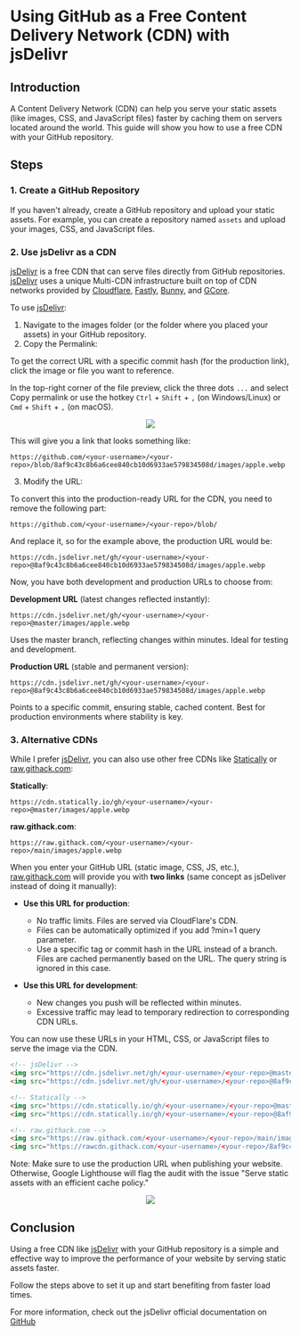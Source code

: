 # Using GitHub as a Free Content Delivery Network (CDN) with jsDelivr

## Introduction

A Content Delivery Network (CDN) can help you serve your static assets (like images, CSS, and JavaScript files) faster by caching them on servers located around the world. This guide will show you how to use a free CDN with your GitHub repository.

## Steps

### 1. Create a GitHub Repository

If you haven't already, create a GitHub repository and upload your static assets. For example, you can create a repository named `assets` and upload your images, CSS, and JavaScript files.

### 2. Use jsDelivr as a CDN

[jsDelivr](https://www.jsdelivr.com/?docs=gh) is a free CDN that can serve files directly from GitHub repositories. [jsDelivr](https://www.jsdelivr.com/?docs=gh) uses a unique Multi-CDN infrastructure built on top of CDN networks provided by [Cloudflare](https://www.cloudflare.com/en-au/application-services/products/cdn/), [Fastly](https://www.fastly.com/products/cdn), [Bunny](https://bunny.net/), and [GCore](https://gcore.com/). 

To use [jsDelivr](https://www.jsdelivr.com/?docs=gh):

1. Navigate to the images folder (or the folder where you placed your assets) in your GitHub repository.
2. Copy the Permalink:

To get the correct URL with a specific commit hash (for the production link), click the image or file you want to reference.

In the top-right corner of the file preview, click the three dots `...` and select Copy permalink or use the hotkey `Ctrl` + `Shift` + `,` (on Windows/Linux) or `Cmd` + `Shift` + `,` (on macOS).

<p align="center">
  <img src="https://github.com/user-attachments/assets/8eeec9f5-5c45-41f7-8412-0d7dab336816">
</p>

This will give you a link that looks something like:
```
https://github.com/<your-username>/<your-repo>/blob/8af9c43c8b6a6cee840cb10d6933ae579834508d/images/apple.webp
```

3. Modify the URL:

To convert this into the production-ready URL for the CDN, you need to remove the following part:

```
https://github.com/<your-username>/<your-repo>/blob/
```

And replace it, so for the example above, the production URL would be:
```
https://cdn.jsdelivr.net/gh/<your-username>/<your-repo>@8af9c43c8b6a6cee840cb10d6933ae579834508d/images/apple.webp
```
Now, you have both development and production URLs to choose from:

**Development URL** (latest changes reflected instantly):
```
https://cdn.jsdelivr.net/gh/<your-username>/<your-repo>@master/images/apple.webp
```

Uses the master branch, reflecting changes within minutes. Ideal for testing and development.

**Production URL** (stable and permanent version):

```
https://cdn.jsdelivr.net/gh/<your-username>/<your-repo>@8af9c43c8b6a6cee840cb10d6933ae579834508d/images/apple.webp
```

Points to a specific commit, ensuring stable, cached content. Best for production environments where stability is key.

### 3. Alternative CDNs

While I prefer [jsDelivr](https://www.jsdelivr.com/), you can also use other free CDNs like [Statically](https://statically.io/) or [raw.githack.com](https://raw.githack.com/):

**Statically**:
```
https://cdn.statically.io/gh/<your-username>/<your-repo>@master/images/apple.webp
```
**raw.githack.com**:
```
https://raw.githack.com/<your-username>/<your-repo>/main/images/apple.webp
```
When you enter your GitHub URL (static image, CSS, JS, etc.), [raw.githack.com](https://raw.githack.com/) will provide you with **two links** (same concept as jsDeliver instead of doing it manually):

- **Use this URL for production**:
  - No traffic limits. Files are served via CloudFlare's CDN.
  - Files can be automatically optimized if you add ?min=1 query parameter.
  - Use a specific tag or commit hash in the URL instead of a branch. Files are cached permanently based on the URL. The query string is ignored in this case.

- **Use this URL for development**:
  - New changes you push will be reflected within minutes.
  - Excessive traffic may lead to temporary redirection to corresponding CDN URLs.

You can now use these URLs in your HTML, CSS, or JavaScript files to serve the image via the CDN.

```html
<!-- jsDelivr -->
<img src="https://cdn.jsdelivr.net/gh/<your-username>/<your-repo>@master/images/apple.webp">
<img src="https://cdn.jsdelivr.net/gh/<your-username>/<your-repo>@8af9c43c8b6a6cee840cb10d6933ae579834508d/images/apple.webp">

<!-- Statically -->
<img src="https://cdn.statically.io/gh/<your-username>/<your-repo>@master/images/apple.webp">
<img src="https://cdn.statically.io/gh/<your-username>/<your-repo>@8af9c43c8b6a6cee840cb10d6933ae579834508d/images/apple.webp">

<!-- raw.githack.com -->
<img src="https://raw.githack.com/<your-username>/<your-repo>/main/images/apple.webp">
<img src="https://rawcdn.githack.com/<your-username>/<your-repo>/8af9c43c8b6a6cee840cb10d6933ae579834508d/images/apple.webp">
```

Note: Make sure to use the production URL when publishing your website. Otherwise, Google Lighthouse will flag the audit with the issue "Serve static assets with an efficient cache policy."

<p align="center">
  <img src="https://github.com/user-attachments/assets/974d988b-7a68-45d7-b8a0-c1e9623e4f05">
</p>

## Conclusion

Using a free CDN like [jsDelivr](https://www.jsdelivr.com/) with your GitHub repository is a simple and effective way to improve the performance of your website by serving static assets faster.

Follow the steps above to set it up and start benefiting from faster load times.

For more information, check out the jsDelivr official documentation on [GitHub](https://www.jsdelivr.com/?docs=gh)
